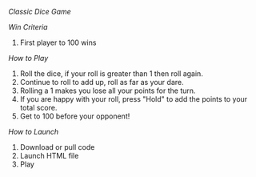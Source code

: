 *Classic Dice Game*

*Win Criteria*
1. First player to 100 wins

*How to Play*
1. Roll the dice, if your roll is greater than 1 then roll again.
2. Continue to roll to add up, roll as far as your dare.
3. Rolling a 1 makes you lose all your points for the turn.
4. If you are happy with your roll, press "Hold" to add the points to your
total score.
5. Get to 100 before your opponent!

*How to Launch*
1. Download or pull code
2. Launch HTML file
3. Play